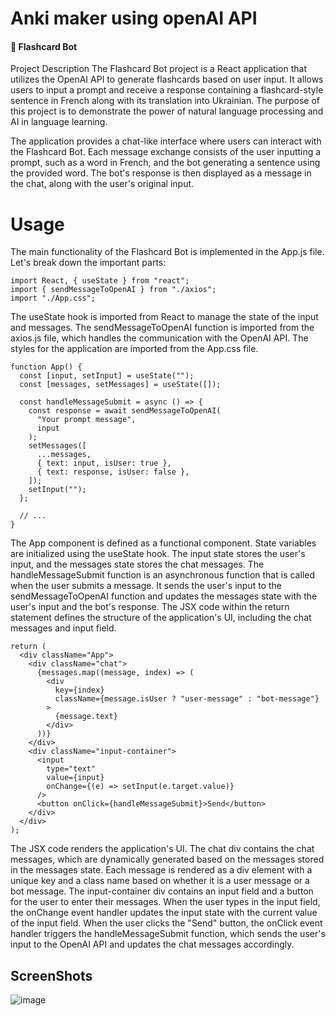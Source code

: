 # Anki maker using openAI API
#### 🤖 Flashcard Bot

Project Description
The Flashcard Bot project is a React application that utilizes the OpenAI API to generate flashcards based on user input. It allows users to input a prompt and receive a response containing a flashcard-style sentence in French along with its translation into Ukrainian. The purpose of this project is to demonstrate the power of natural language processing and AI in language learning.

The application provides a chat-like interface where users can interact with the Flashcard Bot. Each message exchange consists of the user inputting a prompt, such as a word in French, and the bot generating a sentence using the provided word. The bot's response is then displayed as a message in the chat, along with the user's original input.


# Usage
The main functionality of the Flashcard Bot is implemented in the App.js file. Let's break down the important parts:

```
import React, { useState } from "react";
import { sendMessageToOpenAI } from "./axios";
import "./App.css";
```
The useState hook is imported from React to manage the state of the input and messages.
The sendMessageToOpenAI function is imported from the axios.js file, which handles the communication with the OpenAI API.
The styles for the application are imported from the App.css file.

```
function App() {
  const [input, setInput] = useState("");
  const [messages, setMessages] = useState([]);

  const handleMessageSubmit = async () => {
    const response = await sendMessageToOpenAI(
      "Your prompt message",
      input
    );
    setMessages([
      ...messages,
      { text: input, isUser: true },
      { text: response, isUser: false },
    ]);
    setInput("");
  };

  // ...
}
```
The App component is defined as a functional component.
State variables are initialized using the useState hook. The input state stores the user's input, and the messages state stores the chat messages.
The handleMessageSubmit function is an asynchronous function that is called when the user submits a message. It sends the user's input to the sendMessageToOpenAI function and updates the messages state with the user's input and the bot's response.
The JSX code within the return statement defines the structure of the application's UI, including the chat messages and input field.

```
return (
  <div className="App">
    <div className="chat">
      {messages.map((message, index) => (
        <div
          key={index}
          className={message.isUser ? "user-message" : "bot-message"}
        >
          {message.text}
        </div>
      ))}
    </div>
    <div className="input-container">
      <input
        type="text"
        value={input}
        onChange={(e) => setInput(e.target.value)}
      />
      <button onClick={handleMessageSubmit}>Send</button>
    </div>
  </div>
);
```
The JSX code renders the application's UI. The chat div contains the chat messages, which are dynamically generated based on the messages stored in the messages state. Each message is rendered as a div element with a unique key and a class name based on whether it is a user message or a bot message.
The input-container div contains an input field and a button for the user to enter their messages.
When the user types in the input field, the onChange event handler updates the input state with the current value of the input field.
When the user clicks the "Send" button, the onClick event handler triggers the handleMessageSubmit function, which sends the user's input to the OpenAI API and updates the chat messages accordingly.

## ScreenShots

![image](https://github.com/Maxv1z/french-cards-maker/assets/122612827/76118385-da04-4aa6-bbd1-95430f20f75b)

